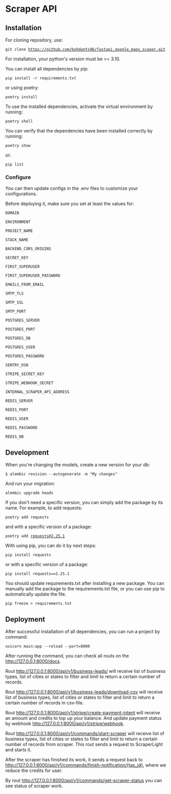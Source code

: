# Scraper API

## Installation

For cloning repository, use:

<code>git clone https://github.com/bohdants96/fastapi_google_maps_scaper.git</code>

For installation, your python's version must be >= 3.10.

You can install all dependencies by pip:

<code>pip install -r requirements.txt</code>

or using poetry:

<code>poetry install</code>

To use the installed dependencies, activate the virtual environment by running:

<code>poetry shell</code>

You can verify that the dependencies have been installed correctly by running:

<code>poetry show</code>

or:

<code>pip list</code>

### Configure

You can then update configs in the .env files to customize your configurations.

Before deploying it, make sure you set at least the values for:

<code>DOMAIN</code>

<code>ENVIRONMENT</code>

<code>PROJECT_NAME</code>

<code>STACK_NAME</code>

<code>BACKEND_CORS_ORIGINS</code>

<code>SECRET_KEY</code>

<code>FIRST_SUPERUSER</code>

<code>FIRST_SUPERUSER_PASSWORD</code>

<code>EMAILS_FROM_EMAIL</code>

<code>SMTP_TLS</code>

<code>SMTP_SSL</code>

<code>SMTP_PORT</code>

<code>POSTGRES_SERVER</code>

<code>POSTGRES_PORT</code>

<code>POSTGRES_DB</code>

<code>POSTGRES_USER</code>

<code>POSTGRES_PASSWORD</code>

<code>SENTRY_DSN</code>

<code>STRIPE_SECRET_KEY</code>

<code>STRIPE_WEBHOOK_SECRET</code>

<code>INTERNAL_SCRAPER_API_ADDRESS</code>

<code>REDIS_SERVER</code>

<code>REDIS_PORT</code>

<code>REDIS_USER</code>

<code>REDIS_PASSWORD</code>

<code>REDIS_DB</code>

## Development

When you're changing the models, create a new version for your db:

<code>$ alembic revision --autogenerate -m "My changes"</code>

And run your migration:

<code>alembic upgrade heads</code>

If you don't need a specific version, you can simply add the package by its name. For example, to add requests:

<code>poetry add requests</code>

and with a specific version of a package:

<code>poetry add requests@2.25.1</code>

With using pip, you can do it by next steps:

<code>pip install requests</code>

or with a specific version of a package:

<code>pip install requests==2.25.1</code>

You should update requirements.txt after installing a new package.
You can manually add the package to the requirements.txt file, 
or you can use pip to automatically update the file.

<code>pip freeze > requirements.txt</code>

## Deployment

After successful installation of all dependencies, you can run a project by command:

<code>uvicorn main:app --reload --port=8000</code>

After running the command, you can check all routs on the http://127.0.0.1:8000/docs.

Rout http://127.0.0.1:8000/api/v1/business-leads/ will receive list of business types,
list of cities or states to filter and limit to return a certain number of records. 

Rout http://127.0.0.1:8000/api/v1/business-leads/download-csv will receive list of business types,
list of cities or states to filter and limit to return a certain number of records in csv-file.

Rout http://127.0.0.1:8000/api/v1/stripe/create-payment-intent will receive an amount and credits 
to top up your balance. And update payment status by webhook http://127.0.0.1:8000/api/v1/stripe/webhook.

Rout http://127.0.0.1:8000/api/v1/commands/start-scraper will receive list of business types,
list of cities or states to filter and limit to return a certain number of records from scraper. 
This rout sends a request to ScraperLight and starts it. 

After the scraper has finished its work, it sends a request back to http://127.0.0.1:8000/api/v1/commands/finish-notification/{tas_id},
where we reduce the credits for user.

By rout http://127.0.0.1:8000/api/v1/commands/get-scraper-status you can 
see status of scraper work.